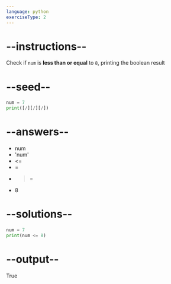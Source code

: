 ```yaml
---
language: python
exerciseType: 2
---
```


# --instructions--

Check if `num` is **less than or equal** to `8`, printing the boolean result

# --seed--

```python
num = 7
print([/][/][/])
```

# --answers--

- num 
- 'num'
-  <= 
-  = 
-  >= 
- 8

# --solutions--

```python
num = 7
print(num <= 8)
```

# --output--

True
